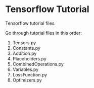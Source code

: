 # Tensorflow Tutorial
Tensorflow tutorial files.

Go through tutorial files in this order:
1) Tensors.py
2) Constants.py
3) Addition.py
4) Placeholders.py
5) CombinedOperations.py
6) Variables.py
7) LossFunction.py
8) Optimizers.py
